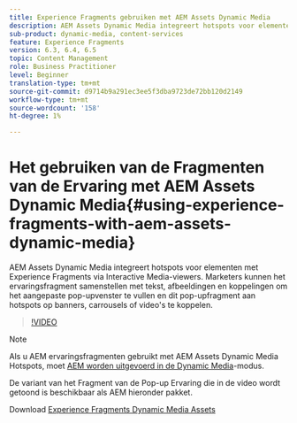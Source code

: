 ```yaml
---
title: Experience Fragments gebruiken met AEM Assets Dynamic Media
description: AEM Assets Dynamic Media integreert hotspots voor elementen met Experience Fragments via Interactive Media-viewers. Marketers kunnen het ervaringsfragment samenstellen met tekst, afbeeldingen en koppelingen om het aangepaste pop-upvenster te vullen en dit pop-upfragment aan hotspots op banners, carrousels of video's te koppelen.
sub-product: dynamic-media, content-services
feature: Experience Fragments
version: 6.3, 6.4, 6.5
topic: Content Management
role: Business Practitioner
level: Beginner
translation-type: tm+mt
source-git-commit: d9714b9a291ec3ee5f3dba9723de72bb120d2149
workflow-type: tm+mt
source-wordcount: '158'
ht-degree: 1%

---
```



# Het gebruiken van de Fragmenten van de Ervaring met AEM Assets Dynamic Media{#using-experience-fragments-with-aem-assets-dynamic-media}

AEM Assets Dynamic Media integreert hotspots voor elementen met Experience Fragments via Interactive Media-viewers. Marketers kunnen het ervaringsfragment samenstellen met tekst, afbeeldingen en koppelingen om het aangepaste pop-upvenster te vullen en dit pop-upfragment aan hotspots op banners, carrousels of video&#39;s te koppelen.

>[!VIDEO](https://video.tv.adobe.com/v/22115/?quality=9&learn=on)

>[!NOTE]
>
>Als u AEM ervaringsfragmenten gebruikt met AEM Assets Dynamic Media Hotspots, moet [AEM worden uitgevoerd in de Dynamic Media](https://docs.adobe.com/docs/en/aem/6-3/administer/content/dynamic-media/config-dynamic.html)-modus.

De variant van het Fragment van de Pop-up Ervaring die in de video wordt getoond is beschikbaar als AEM hieronder pakket.

Download [Experience Fragments Dynamic Media Assets](assets/experience-fragmentsdynamic-mediaassets-100.zip)
